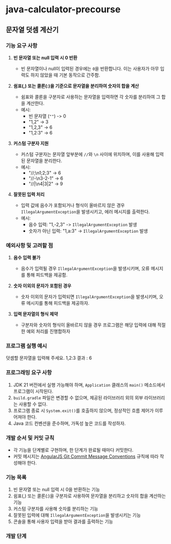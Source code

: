 # java-calculator-precourse

## 문자열 덧셈 계산기

### 기능 요구 사항

1. **빈 문자열 또는 null 입력 시 0 반환**
    - 빈 문자열이나 null이 입력된 경우에는 `0`을 반환합니다. 이는 사용자가 아무 입력도 하지 않았을 때 기본 동작으로 간주함.

2. **쉼표(,) 또는 콜론(:)을 기준으로 문자열을 분리하여 숫자의 합을 계산**
    - 쉼표와 콜론을 구분자로 사용하는 문자열을 입력하면 각 숫자를 분리하여 그 합을 계산한다.
    - 예시:
        - 빈 문자열 (`""`) -> 0
        - "1,2" -> 3
        - "1,2,3" -> 6
        - "1,2:3" -> 6

3. **커스텀 구분자 지원**
    - 커스텀 구분자는 문자열 앞부분에 `//`와 `\n` 사이에 위치하며, 이를 사용해 입력된 문자열을 분리한다.
    - 예시:
        - "//;\n1;2;3" -> 6
        - "//-\n3-2-1" -> 6
        - "//|\n4|3|2" -> 9

4. **잘못된 입력 처리**
    - 입력 값에 음수가 포함되거나 형식이 올바르지 않은 경우 `IllegalArgumentException`을 발생시키고, 에러 메시지를 출력한다.
    - 예시:
        - 음수 입력: "1,-2,3" -> `IllegalArgumentException` 발생
        - 숫자가 아닌 입력: "1,a:3" -> `IllegalArgumentException` 발생

### 예외사항 및 고려할 점

1. **음수 입력 불가**
    - 음수가 입력될 경우 `IllegalArgumentException`을 발생시키며, 오류 메시지를 통해 피드백을 제공함.

2. **숫자 이외의 문자가 포함된 경우**
    - 숫자 이외의 문자가 입력되면 `IllegalArgumentException`을 발생시키며, 오류 메시지를 통해 피드백을 제공하자.

3. **입력 문자열의 형식 제약**
    - 구분자와 숫자의 형식이 올바르지 않을 경우 프로그램은 해당 입력에 대해 적절한 예외 처리를 진행합하자

### 프로그램 실행 예시

덧셈할 문자열을 입력해 주세요. 1,2:3 결과 : 6

### 프로그래밍 요구 사항

1. JDK 21 버전에서 실행 가능해야 하며, `Application` 클래스의 `main()` 메소드에서 프로그램이 시작된다.
2. `build.gradle` 파일은 변경할 수 없으며, 제공된 라이브러리 외의 외부 라이브러리는 사용할 수 없다.
3. 프로그램 종료 시 `System.exit()`를 호출하지 않으며, 정상적인 흐름 제어가 이루어져야 한다.
4. Java 코드 컨벤션을 준수하며, 가독성 높은 코드를 작성하자.

### 개발 순서 및 커밋 규칙

- 각 기능을 단계별로 구현하며, 한 단계가 완료될 때마다 커밋한다.
- 커밋
  메시지는 [AngularJS Git Commit Message Conventions](https://github.com/angular/angular/blob/main/CONTRIBUTING.md#commit)
  규칙에 따라 작성해야 한다.

### 기능 목록

1. 빈 문자열 또는 null 입력 시 0을 반환하는 기능
2. 쉼표(,) 또는 콜론(:)을 구분자로 사용하여 문자열을 분리하고 숫자의 합을 계산하는 기능
3. 커스텀 구분자를 사용해 숫자를 분리하는 기능
4. 잘못된 입력에 대해 `IllegalArgumentException`을 발생시키는 기능
5. 콘솔을 통해 사용자 입력을 받아 결과를 출력하는 기능

### 개발 단계

